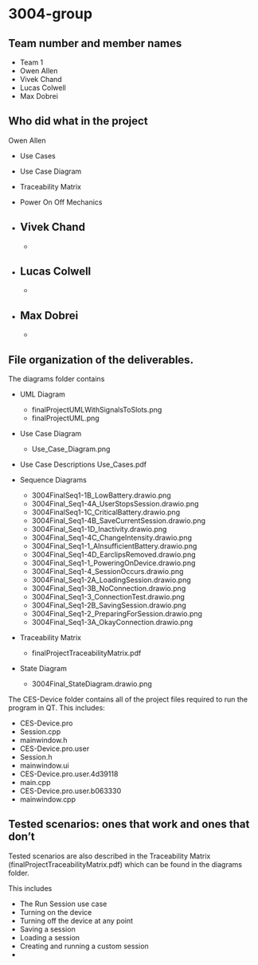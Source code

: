 # 3004-group


## Team number and member names
- Team 1
- Owen Allen
- Vivek Chand
- Lucas Colwell
- Max Dobrei

## Who did what in the project

Owen Allen
- Use Cases
- Use Case Diagram
- Traceability Matrix
- Power On Off Mechanics

- Vivek Chand
    -
    -
- Lucas Colwell
    -
    -
- Max Dobrei
    -
    -

## File organization of the deliverables.

The diagrams folder contains
- UML Diagram
    - finalProjectUMLWithSignalsToSlots.png
    - finalProjectUML.png
- Use Case Diagram
    - Use_Case_Diagram.png
- Use Case Descriptions
    Use_Cases.pdf


- Sequence Diagrams
    - 3004FinalSeq1-1B_LowBattery.drawio.png
    - 3004Final_Seq1-4A_UserStopsSession.drawio.png
    - 3004FinalSeq1-1C_CriticalBattery.drawio.png
    - 3004Final_Seq1-4B_SaveCurrentSession.drawio.png
    - 3004Final_Seq1-1D_Inactivity.drawio.png
    - 3004Final_Seq1-4C_ChangeIntensity.drawio.png
    - 3004Final_Seq1-1_AInsufficientBattery.drawio.png
    - 3004Final_Seq1-4D_EarclipsRemoved.drawio.png
    - 3004Final_Seq1-1_PoweringOnDevice.drawio.png
    - 3004Final_Seq1-4_SessionOccurs.drawio.png
    - 3004Final_Seq1-2A_LoadingSession.drawio.png
    - 3004Final_Seq1-3B_NoConnection.drawio.png
    - 3004Final_Seq1-3_ConnectionTest.drawio.png
    - 3004Final_Seq1-2B_SavingSession.drawio.png
    - 3004Final_Seq1-2_PreparingForSession.drawio.png
    - 3004Final_Seq1-3A_OkayConnection.drawio.png

- Traceability Matrix
    - finalProjectTraceabilityMatrix.pdf
- State Diagram
    - 3004Final_StateDiagram.drawio.png

The CES-Device folder contains all of the project files required to run the program in QT.
This includes:
- CES-Device.pro
- Session.cpp
- mainwindow.h
- CES-Device.pro.user
- Session.h
- mainwindow.ui
- CES-Device.pro.user.4d39118
- main.cpp
- CES-Device.pro.user.b063330
- mainwindow.cpp


## Tested scenarios: ones that work and ones that don’t
Tested scenarios are also described in the Traceability Matrix (finalProjectTraceabilityMatrix.pdf) which can be found in the diagrams folder.

This includes
- The Run Session use case
- Turning on the device
- Turning off the device at any point
- Saving a session
- Loading a session
- Creating and running a custom session
- 